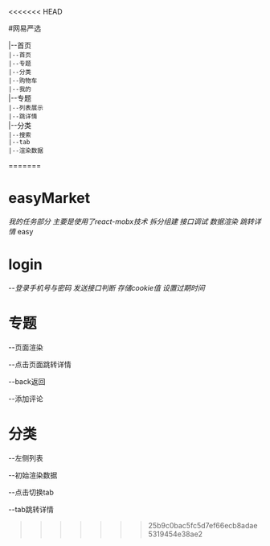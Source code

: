 <<<<<<< HEAD

#网易严选

|--首页    
      ``|--首页``      
      ``|--专题``      
      ``|--分类``   
      ``|--购物车``  
      ``|--我的``   
|--专题  
      ``|--列表展示``     
      ``|--跳详情``   
|--分类  
      ``|--搜索``     
      ``|--tab``   
      ``|--渲染数据``  
    
=======
# easyMarket

*我的任务部分   主要是使用了react-mobx技术   拆分组建   接口调试  数据渲染   跳转详情*
easy

# login  
--*登录手机号与密码    发送接口判断   存储cookie值  设置过期时间*  
# 专题  
--页面渲染  

--点击页面跳转详情  

--back返回  

--添加评论  

# 分类  

--左侧列表  

--初始渲染数据  

--点击切换tab  

--tab跳转详情
>>>>>>> 25b9c0bac5fc5d7ef66ecb8adae5319454e38ae2
